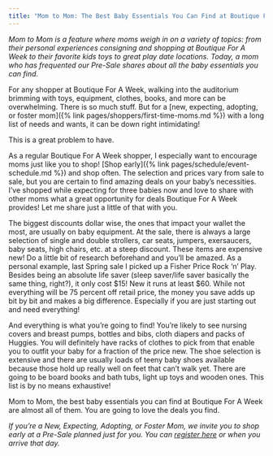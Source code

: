 ```yaml
---
title: "Mom to Mom: The Best Baby Essentials You Can Find at Boutique For A Week"
---
```


_Mom to Mom is a feature where moms weigh in on a variety of topics: from their personal experiences consigning and shopping at Boutique For A Week to their favorite kids toys to great play date locations. Today, a mom who has frequented our Pre-Sale shares about all the baby essentials you can find._

For any shopper at Boutique For A Week, walking into the auditorium brimming with toys, equipment, clothes, books, and more can be overwhelming. There is so much stuff. But for a [new, expecting, adopting, or foster mom]({% link pages/shoppers/first-time-moms.md %}) with a long list of needs and wants, it can be down right intimidating!

This is a great problem to have.

As a regular Boutique For A Week shopper, I especially want to encourage moms just like you to shop! [Shop early]({% link pages/schedule/event-schedule.md %}) and shop often. The selection and prices vary from sale to sale, but you are certain to find amazing deals on your baby’s necessities. I’ve shopped while expecting for three babies now and love to share with other moms what a great opportunity for deals Boutique For A Week provides! Let me share just a little of that with you.

The biggest discounts dollar wise, the ones that impact your wallet the most, are usually on baby equipment. At the sale, there is always a large selection of single and double strollers, car seats, jumpers, exersaucers, baby seats, high chairs, etc. at a steep discount. These items are expensive new! Do a little bit of research beforehand and you’ll be amazed. As a personal example, last Spring sale I picked up a Fisher Price Rock ‘n’ Play. Besides being an absolute life saver (sleep saver/life saver basically the same thing, right?), it only cost $15! New it runs at least $60. While not everything will be 75 percent off retail price, the money you save adds up bit by bit and makes a big difference. Especially if you are just starting out and need everything!

And everything is what you’re going to find! You’re likely to see nursing covers and breast pumps, bottles and bibs, cloth diapers and packs of Huggies. You will definitely have racks of clothes to pick from that enable you to outfit your baby for a fraction of the price new. The shoe selection is extensive and there are usually loads of teeny baby shoes available because those hold up really well on feet that can’t walk yet. There are going to be board books and bath tubs, light up toys and wooden ones. This list is by no means exhaustive!

Mom to Mom, the best baby essentials you can find at Boutique For A Week are almost all of them. You are going to love the deals you find.

_If you’re a New, Expecting, Adopting, or Foster Mom, we invite you to shop early at a Pre-Sale planned just for you. You can [register here](http://www.mysalemanager.net/mom_newmomregistration.aspx) or when you arrive that day._
